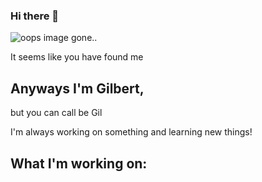 

### Hi there 👋
![oops image gone..](https://media.giphy.com/media/vFKqnCdLPNOKc/giphy.gif)

It seems like you have found me

## Anyways I'm Gilbert,
but you can call be Gil

I'm always working on something and learning new things!

## What I'm working on:





<!--
**giilbert/giilbert** is a ✨ _special_ ✨ repository because its `README.md` (this file) appears on your GitHub profile.

Here are some ideas to get you started:

- 🔭 I’m currently working on ...
- 🌱 I’m currently learning ...
- 👯 I’m looking to collaborate on ...
- 🤔 I’m looking for help with ...
- 💬 Ask me about ...
- 📫 How to reach me: ...
- 😄 Pronouns: ...
- ⚡ Fun fact: ...
-->

